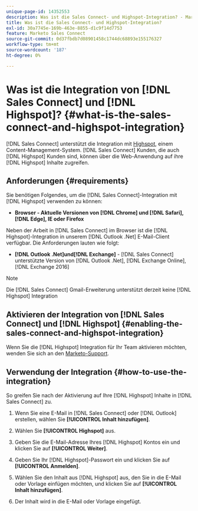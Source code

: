 ```yaml
---
unique-page-id: 14352553
description: Was ist die Sales Connect- und Highspot-Integration? - Marketo-Dokumente - Produktdokumentation
title: Was ist die Sales Connect- und Highspot-Integration?
exl-id: 30a7745e-169b-463e-8855-d1c9f14d7753
feature: Marketo Sales Connect
source-git-commit: 0d37fbdb7d08901458c1744dc68893e155176327
workflow-type: tm+mt
source-wordcount: '187'
ht-degree: 0%

---
```


# Was ist die Integration von [!DNL Sales Connect] und [!DNL Highspot]? {#what-is-the-sales-connect-and-highspot-integration}

[!DNL Sales Connect] unterstützt die Integration mit [Highspot](https://www.highspot.com/), einem Content-Management-System. [!DNL Sales Connect] Kunden, die auch [!DNL Highspot] Kunden sind, können über die Web-Anwendung auf ihre [!DNL Highspot] Inhalte zugreifen.

## Anforderungen {#requirements}

Sie benötigen Folgendes, um die [!DNL Sales Connect]-Integration mit [!DNL Highspot] verwenden zu können:

* **Browser - Aktuelle Versionen von [!DNL Chrome] und [!DNL Safari], [!DNL Edge], IE oder Firefox**

Neben der Arbeit in [!DNL Sales Connect] im Browser ist die [!DNL Highspot]-Integration in unserem [!DNL Outlook .Net] E-Mail-Client verfügbar. Die Anforderungen lauten wie folgt:

* **[!DNL Outlook .Net]und[!DNL Exchange]** - [!DNL Sales Connect] unterstützte Version von [!DNL Outlook .Net], [!DNL Exchange Online], [!DNL Exchange 2016]

>[!NOTE]
>
>Die [!DNL Sales Connect] Gmail-Erweiterung unterstützt derzeit keine [!DNL Highspot] Integration

## Aktivieren der Integration von [!DNL Sales Connect] und [!DNL Highspot] {#enabling-the-sales-connect-and-highspot-integration}

Wenn Sie die [!DNL Highspot] Integration für Ihr Team aktivieren möchten, wenden Sie sich an den [Marketo-Support](https://nation.marketo.com/t5/Support/ct-p/Support#).

## Verwendung der Integration {#how-to-use-the-integration}

So greifen Sie nach der Aktivierung auf Ihre [!DNL Highspot] Inhalte in [!DNL Sales Connect] zu.

1. Wenn Sie eine E-Mail in [!DNL Sales Connect] oder [!DNL Outlook] erstellen, wählen Sie **[!UICONTROL Inhalt hinzufügen]**.

1. Wählen Sie **[!UICONTROL Highspot]** aus.

1. Geben Sie die E-Mail-Adresse Ihres [!DNL Highspot] Kontos ein und klicken Sie auf **[!UICONTROL Weiter]**.

1. Geben Sie Ihr [!DNL Highspot]-Passwort ein und klicken Sie auf **[!UICONTROL Anmelden]**.

1. Wählen Sie den Inhalt aus [!DNL Highspot] aus, den Sie in die E-Mail oder Vorlage einfügen möchten, und klicken Sie auf **[!UICONTROL Inhalt hinzufügen]**.

1. Der Inhalt wird in die E-Mail oder Vorlage eingefügt.

